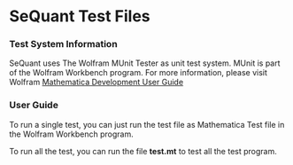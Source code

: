 # SeQuant Test Files

### Test System Information
SeQuant uses The Wolfram MUnit Tester as unit test system. MUnit is part of the Wolfram Workbench program. For more information, please visit Wolfram [Mathematica Development User Guide](http://reference.wolfram.com/workbench/index.jsp?topic=/com.wolfram.eclipse.help/html/tasks/tester/tester.html)

### User Guide
To run a single test, you can just run the test file as Mathematica Test file in the Wolfram Workbench program.

To run all the test, you can run the file **test.mt** to test all the test program.
